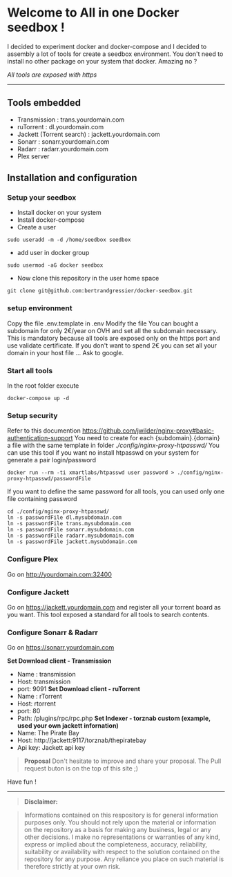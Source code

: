 Welcome to All in one Docker seedbox !
===================


I decided to experiment docker and docker-compose and I decided to assembly a lot of tools for create a seedbox environment.
You don't need to install no other package on your system that docker. Amazing no ?

*All tools are exposed with https*

----------


Tools embedded
-------------

- Transmission : trans.yourdomain.com
- ruTorrent : dl.yourdomain.com
- Jackett (Torrent search) : jackett.yourdomain.com
- Sonarr : sonarr.yourdomain.com
- Radarr : radarr.yourdomain.com
- Plex server

Installation and configuration
-------------

### Setup your seedbox
- Install docker on your system
- Install docker-compose
- Create a user

 ```
sudo useradd -m -d /home/seedbox seedbox
 ```
- add user in docker group

 ```
sudo usermod -aG docker seedbox
 ```

- Now clone this repository in the user home space

```
git clone git@github.com:bertrandgressier/docker-seedbox.git
```

### setup environment

Copy the file .env.template in .env
Modify the file
You can bought a subdomain for only 2€/year on OVH and set all the subdomain necessary. This is mandatory because all tools are exposed only on the https port and use validate certificate.
If you don't want to spend 2€ you can set all your domain in your host file ... Ask to google.

### Start all tools

In the root folder execute
```
docker-compose up -d
```

### Setup security

Refer to this documention https://github.com/jwilder/nginx-proxy#basic-authentication-support
You need to create for each {subdomain}.{domain} a file with the same template in folder *./config/nginx-proxy-htpasswd/*
You can use this tool if you want no install htpasswd on your system for generate a pair login/password
```
docker run --rm -ti xmartlabs/htpasswd user password > ./config/nginx-proxy-htpasswd/passwordFile
```
If you want to define the same password for all tools, you can used only one file containing password
```
cd ./config/nginx-proxy-htpasswd/
ln -s passwordFile dl.mysubdomain.com
ln -s passwordFile trans.mysubdomain.com 
ln -s passwordFile sonarr.mysubdomain.com 
ln -s passwordFile radarr.mysubdomain.com
ln -s passwordFile jackett.mysubdomain.com 
```

### Configure Plex

Go on http://yourdomain.com:32400

### Configure Jackett
Go on https://jackett.yourdomain.com and register all your torrent board as you want.
This tool exposed a standard for all tools to search contents.

### Configure Sonarr & Radarr
Go on https://sonarr.yourdomain.com

 **Set Download client - Transmission**
 * Name : transmission
 * Host: transmission
 * port: 9091 
 **Set Download client - ruTorrent**
 * Name : rTorrent
 * Host: rtorrent
 * port: 80
 * Path: /plugins/rpc/rpc.php
 **Set Indexer - torznab custom (example, used your own jackett infornation)**
 * Name: The Pirate Bay
 * Host: http://jackett:9117/torznab/thepiratebay
 * Api key: Jackett api key

>**Proposal**
>Don't hesitate to improve and share your proposal. The Pull request buton is on the top of this site ;)

Have fun !


----------


> **Disclaimer:**

> Informations contained on this respository is for general information purposes only. You should not rely upon the material or information on the repository as a basis for making any business, legal or any other decisions. I make no representations or warranties of any kind, express or implied about the completeness, accuracy, reliability, suitability or availability with respect to the solution contained on the repository for any purpose. Any reliance you place on such material is therefore strictly at your own risk.
